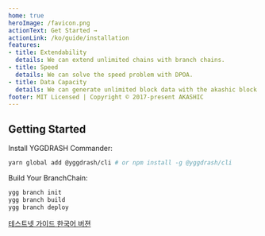 ```yaml
---
home: true
heroImage: /favicon.png
actionText: Get Started →
actionLink: /ko/guide/installation
features:
- title: Extendability
  details: We can extend unlimited chains with branch chains.
- title: Speed
  details: We can solve the speed problem with DPOA.
- title: Data Capacity
  details: We can generate unlimited block data with the akashic block.
footer: MIT Licensed | Copyright © 2017-present AKASHIC
---
```

## Getting Started
Install YGGDRASH Commander:
```bash
yarn global add @yggdrash/cli # or npm install -g @yggdrash/cli
```

Build Your BranchChain:
```bash
ygg branch init
ygg branch build
ygg branch deploy
```


[테스트넷 가이드 한국어 버젼](ko/guide/test-net)